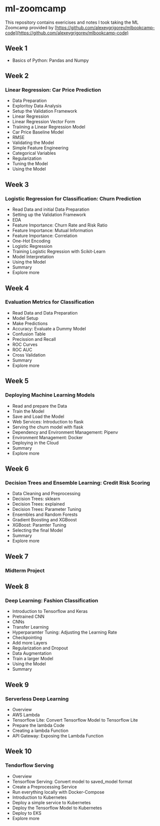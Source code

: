 # ml-zoomcamp

This repository contains exericises and notes I took taking the ML Zoomcamp provided by [https://github.com/alexeygrigorev/mlbookcamp-code](https://github.com/alexeygrigorev/mlbookcamp-code)

## Week 1

* Basics of Python: Pandas and Numpy

## Week 2

### Linear Regression: Car Price Prediction
* Data Preparation
* Exploritoy Data Analysis
* Setup the Validation Framework
* Linear Regression
* Linear Regression Vector Form
* Traiining a Linear Regression Model
* Car Price Baseline Model
* RMSE
* Validating the Model
* Simple Feature Engineering
* Categorical Variables
* Regularization
* Tuning the Model
* Using the Model

## Week 3
### Logistic Regression for Classification: Churn Prediction
* Read Data and initial Data Preparation
* Setting up the Validation Framework
* EDA
* Feature Importance: Churn Rate and Risk Ratio
* Feature Importance: Mutual Information
* Feature Importance: Correlation
* One-Hot Encoding
* Logistic Regression
* Training Logistic Regression with Scikit-Learn
* Model Interpretation
* Using the Model
* Summary
* Explore more

## Week 4
### Evaluation Metrics for Classification
* Read Data and Data Preparation
* Model Setup
* Make Predictions
* Accuracy: Evaluate a Dummy Model
* Confusion Table
* Precission and Recall
* ROC Curves
* ROC AUC
* Cross Validation
* Summary
* Explore more

## Week 5
### Deploying Machine Learning Models
* Read and prepare the Data
* Train the Model
* Save and Load the Model
* Web Services: Introduction to flask
* Serving the churn model with flask
* Dependency and Environment Management: Pipenv
* Environment Management: Docker
* Deploying in the Cloud
* Summary
* Explore more

## Week 6
### Decision Trees and Ensemble Learning: Credit Risk Scoring
* Data Cleaning and Preprocessing
* Decision Trees: sklearn
* Decision Trees: explained
* Decision Trees: Parameter Tuning
* Ensembles and Random Forests
* Gradient Boosting and XGBoost
* XGBoost: Paramter Tuning
* Selecting the final Model
* Summary
* Explore more

## Week 7
### Midterm Project

## Week 8
### Deep Learning: Fashion Classification
* Introduction to Tensorflow and Keras
* Pretrained CNN
* CNNs
* Transfer Learning
* Hyperparamter Tuning: Adjusting the Learning Rate
* Checkpointing
* Add more Layers
* Regularization and Dropout
* Data Augmentation
* Train a larger Model
* Using the Model
* Summary

## Week 9
### Serverless Deep Learning
* Overview
* AWS Lambda
* Tensorflow Lite: Convert Tensorflow Model to Tensorflow Lite
* Prepare the lambda Code
* Creating a lambda Function
* API Gateway: Exposing the Lambda Function

## Week 10
### Tendorflow Serving
* Overview
* Tensorflow Serving: Convert model to saved_model format
* Create a Preprocessing Service
* Run everything locally with Docker-Compose	
* Introduction to Kubernetes
* Deploy a simple service to Kubernetes
* Deploy the Tensorflow Model to Kubernetes
* Deploy to EKS
* Explore more

